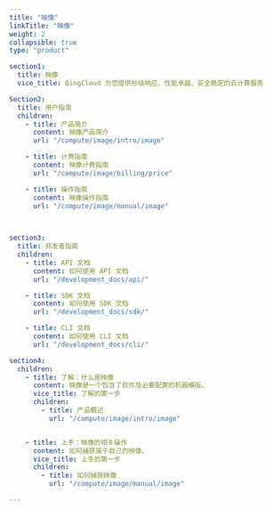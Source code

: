 ```yaml
---
title: "映像"
linkTitle: "映像"
weight: 2
collapsible: true
type: "product"

section1:
  title: 映像
  vice_title: QingCloud 为您提供秒级响应、性能卓越、安全稳定的云计算服务

Section2:
  title: 用户指南
  children:
    - title: 产品简介
      content: 映像产品简介
      url: "/compute/image/intro/image"

    - title: 计费指南
      content: 映像计费指南
      url: "/compute/image/billing/price"

    - title: 操作指南
      content: 映像操作指南
      url: "/compute/image/manual/image"

    

section3:
  title: 开发者指南
  children:
    - title: API 文档
      content: 如何使用 API 文档
      url: "/development_docs/api/"

    - title: SDK 文档
      content: 如何使用 SDK 文档
      url: "/development_docs/sdk/"

    - title: CLI 文档
      content: 如何使用 CLI 文档
      url: "/development_docs/cli/"

section4:
  children:
    - title: 了解：什么是映像
      content: 映像是一个包含了软件及必要配置的机器模版。
      vice_title: 了解的第一步
      children:
        - title: 产品概述
          url: "/compute/image/intro/image"


    - title: 上手：映像的相关操作
      content: 如何捕获属于自己的映像。
      vice_title: 上手的第一步
      children: 
        - title: 如何捕获映像
          url: "/compute/image/manual/image"

---
```



<!-- type: "product" 这个参数表明这是一个产品index页面 -->
<!-- section1 为产品index页面 主标题 副标题 video  video_img为视频图片  -->
<!-- section2 为产品index页面 第一个大块的用户文档配置  -->
<!-- section3 为产品index页面 第二个大块的开发者文档配置  -->
<!-- section4 为产品index页面 第三个大块的学习路径配置  -->